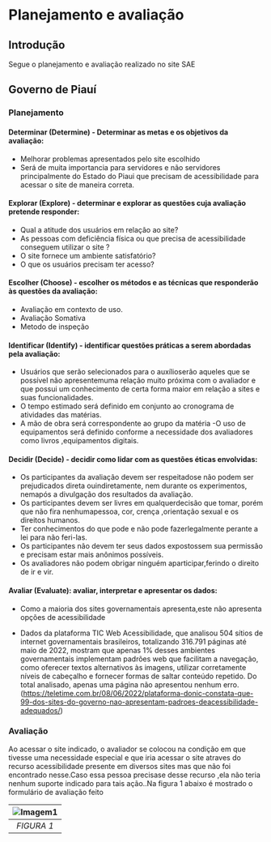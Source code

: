 # Planejamento e avaliação

## Introdução
Segue o planejamento e avaliação realizado no site SAE


## Governo de Piauí

### Planejamento

#### Determinar (Determine) - Determinar as metas e os objetivos da avaliação:

- Melhorar problemas apresentados pelo site escolhido
- Será de muita
importancia para servidores e não servidores principalmente do Estado do
Piaui que precisam de acessibilidade para acessar o site de maneira correta.

#### Explorar (Explore) - determinar e explorar as questões cuja avaliação pretende responder:

- Qual a atitude dos usuários em relação ao site?
- As pessoas com deficiência física ou que precisa de acessibilidade conseguem utilizar o site ?
- O site fornece um ambiente satisfatório?
- O que os usuários precisam ter acesso?

#### Escolher (Choose) - escolher os métodos e as técnicas que responderão às questões da avaliação:

- Avaliação em contexto de uso.
- Avaliação Somativa
- Metodo de inspeção


#### Identificar (Identify) - identificar questões práticas a serem abordadas pela avaliação:

- Usuários que serão selecionados para o auxílioserão aqueles que se possível não apresentemuma relação muito próxima com o avaliador e que possui um conhecimento de certa forma maior em relação a sites e suas funcionalidades.
- O tempo estimado será definido em conjunto ao cronograma de atividades das matérias.
- A mão de obra será correspondente ao grupo da matéria
-O uso de equipamentos será definido conforme a necessidade dos avaliadores como livros ,equipamentos digitais.

#### Decidir (Decide) - decidir como lidar com as questões éticas envolvidas:

- Os participantes da avaliação devem ser respeitadose não podem ser prejudicados direta ouindiretamente, nem durante os experimentos, nemapós a divulgação dos resultados da avaliação.
- Os participantes devem ser livres em qualquerdecisão que tomar, porém que não fira nenhumapessoa, cor, crença ,orientação sexual e os direitos humanos.
- Ter conhecimentos do que pode e não pode fazerlegalmente perante a lei para não feri-las.
- Os participantes não devem ter seus dados expostossem sua permissão e precisam estar mais anônimos possíveis.
- Os avaliadores não podem obrigar ninguém aparticipar,ferindo o direito de ir e vir.
#### Avaliar (Evaluate): avaliar, interpretar e apresentar os dados:

- Como a maioria dos sites governamentais apresenta,este não apresenta
opções de acessibilidade

- Dados da plataforma TIC Web Acessibilidade, que analisou 504 sítios de internet
governamentais brasileiros, totalizando 316.791 páginas até maio de 2022,
mostram que apenas 1% desses ambientes governamentais
implementam padrões web que facilitam a navegação, como oferecer textos
alternativos às imagens, utilizar corretamente níveis de cabeçalho e fornecer
formas de saltar conteúdo repetido. Do total analisado, apenas uma página não
apresentou nenhum erro. (https://teletime.com.br/08/06/2022/plataforma-donic-constata-que-99-dos-sites-do-governo-nao-apresentam-padroes-deacessibilidade-adequados/)

### Avaliação
Ao acessar o site indicado, o avaliador se colocou na condição em que tivesse
uma necessidade especial e que iria acessar o site atraves do recurso
acessibilidade presente em diversos sites mas que não foi encontrado
nesse.Caso essa pessoa precisase desse recurso ,ela não teria nenhum suporte
indicado para tais ação..Na figura 1 abaixo é mostrado o formulário de avaliação feito

| ![Imagem1](https://user-images.githubusercontent.com/78215376/184437955-ade3fa05-91c4-4eef-92ab-eeb87139f24d.png) |
|:--:| 
| *FIGURA 1* |
